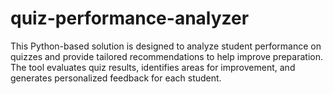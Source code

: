 # quiz-performance-analyzer
This Python-based solution is designed to analyze student performance on quizzes and provide tailored recommendations to help improve preparation. The tool evaluates quiz results, identifies areas for improvement, and generates personalized feedback for each student.

